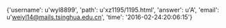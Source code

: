 {'username': u'wyl8899', 'path': u'xz1195/1195.html', 'answer': u'A', 'email': u'weiyl14@mails.tsinghua.edu.cn', 'time': '2016-02-24:20:06:15'}